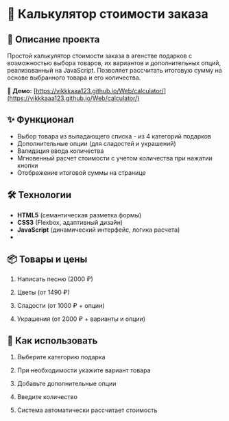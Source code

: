 # 🧮 Калькулятор стоимости заказа

## 📝 Описание проекта
Простой калькулятор стоимости заказа в агенстве подарков с возможностью выбора товаров, их вариантов и дополнительных опций, реализованный на JavaScript. Позволяет рассчитать итоговую сумму на основе выбранного товара и его количества.

**🔗 Демо:** [https://vikkkaaa123.github.io/Web/calculator/](https://vikkkaaa123.github.io/Web/calculator/)

## ✨ Функционал
- Выбор товара из выпадающего списка - из 4 категорий подарков
- Дополнительные опции (для сладостей и украшений)
- Валидация ввода количества
- Мгновенный расчет стоимости с учетом количества при нажатии кнопки
- Отображение итоговой суммы на странице

## 🛠 Технологии
- **HTML5** (семантическая разметка формы)
- **CSS3** (Flexbox, адаптивный дизайн)
- **JavaScript** (динамический интерфейс, логика расчета)
- 
## 📦 Товары и цены
1. Написать песню (2000 ₽)

2. Цветы (от 1490 ₽)

3. Сладости (от 1000 ₽ + опции)

4. Украшения (от 2000 ₽ + варианты и опции)

## 🚀 Как использовать
1. Выберите категорию подарка
    
2. При необходимости укажите вариант товара

3. Добавьте дополнительные опции

4. Введите количество

5. Система автоматически рассчитает стоимость
